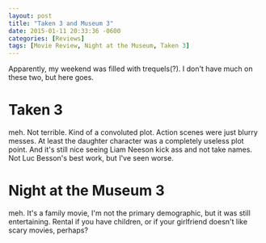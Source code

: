 ```yaml
---
layout: post
title: "Taken 3 and Museum 3"
date: 2015-01-11 20:33:36 -0600
categories: [Reviews]
tags: [Movie Review, Night at the Museum, Taken 3]
---
```


Apparently, my weekend was filled with trequels(?). I don't have much on these two, but here goes.

# Taken 3

meh. Not terrible. Kind of a convoluted plot. Action scenes were just blurry messes. At least the daughter character was a completely useless plot point. And it's still nice seeing Liam Neeson kick ass and not take names. Not Luc Besson's best work, but I've seen worse.

# Night at the Museum 3

meh. It's a family movie, I'm not the primary demographic, but it was still entertaining. Rental if you have children, or if your girlfriend doesn't like scary movies, perhaps?
